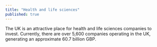 ```yaml
---
title: "Health and life sciences"
published: true
---
```

The UK is an attractive place for health and life sciences companies to invest. Currently, there are over 5,600 companies operating in the UK, generating an approximate 60.7 billion GBP.
